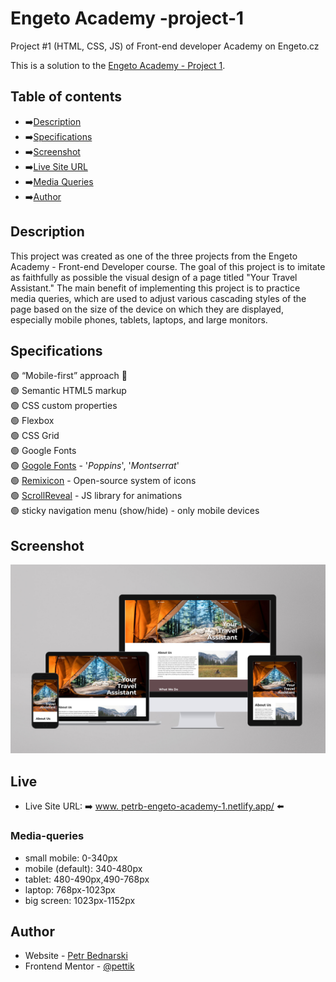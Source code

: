 # Engeto Academy -project-1

Project #1 (HTML, CSS, JS) of Front-end developer Academy on Engeto.cz

This is a solution to the [Engeto Academy - Project 1](https://engeto.cz/webova-akademie/).

## Table of contents

- ➡️[Description](#description)
- ➡️[Specifications](#specifications)
- ➡️[Screenshot](#screenshot)
- ➡️[Live Site URL](#live)
- ➡️[Media Queries](#media-queries)
- ➡️[Author](#author)

## Description

This project was created as one of the three projects from the Engeto Academy - Front-end Developer course. The goal of this project is to imitate as faithfully as possible the visual design of a page titled "Your Travel Assistant." The main benefit of implementing this project is to practice media queries, which are used to adjust various cascading styles of the page based on the size of the device on which they are displayed, especially mobile phones, tablets, laptops, and large monitors.

## Specifications

🟢 “Mobile-first” approach 📲 <br>
🟢 Semantic HTML5 markup<br>
🟢 CSS custom properties<br>
🟢 Flexbox<br>
🟢 CSS Grid<br>
🟢 Google Fonts<br>
🟢 [Gogole Fonts](https://fonts.google.com/) - '<i>Poppins</i>', '<i>Montserrat</i>'<br>
🟢 [Remixicon](https://remixicon.com/) - Open-source system of icons<br>
🟢 [ScrollReveal](https://scrollrevealjs.org/) - JS library for animations<br>
🟢 sticky navigation menu (show/hide) - only mobile devices<br>

## Screenshot

<img src="design/design-preview.jpg" alt="Engeto Project 1">

## Live

- Live Site URL: ➡️ [www. petrb-engeto-academy-1.netlify.app/](https://petrb-engeto-academy-1.netlify.app) ⬅️

### Media-queries

- small mobile: 0-340px
- mobile (default): 340-480px
- tablet: 480-490px,490-768px
- laptop: 768px-1023px
- big screen: 1023px-1152px

## Author

- Website - [Petr Bednarski](https://github.com/pettik)
- Frontend Mentor - [@pettik](https://www.frontendmentor.io/profile/pettik)
